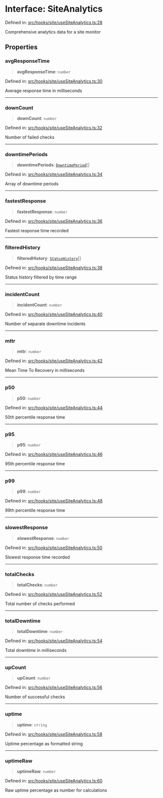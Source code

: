 # Interface: SiteAnalytics

Defined in: [src/hooks/site/useSiteAnalytics.ts:28](https://github.com/Nick2bad4u/Uptime-Watcher/blob/8a1973382d5fe14c52996ecda381894eb7ecd4a6/src/hooks/site/useSiteAnalytics.ts#L28)

Comprehensive analytics data for a site monitor

## Properties

### avgResponseTime

> **avgResponseTime**: `number`

Defined in: [src/hooks/site/useSiteAnalytics.ts:30](https://github.com/Nick2bad4u/Uptime-Watcher/blob/8a1973382d5fe14c52996ecda381894eb7ecd4a6/src/hooks/site/useSiteAnalytics.ts#L30)

Average response time in milliseconds

***

### downCount

> **downCount**: `number`

Defined in: [src/hooks/site/useSiteAnalytics.ts:32](https://github.com/Nick2bad4u/Uptime-Watcher/blob/8a1973382d5fe14c52996ecda381894eb7ecd4a6/src/hooks/site/useSiteAnalytics.ts#L32)

Number of failed checks

***

### downtimePeriods

> **downtimePeriods**: [`DowntimePeriod`](DowntimePeriod.md)[]

Defined in: [src/hooks/site/useSiteAnalytics.ts:34](https://github.com/Nick2bad4u/Uptime-Watcher/blob/8a1973382d5fe14c52996ecda381894eb7ecd4a6/src/hooks/site/useSiteAnalytics.ts#L34)

Array of downtime periods

***

### fastestResponse

> **fastestResponse**: `number`

Defined in: [src/hooks/site/useSiteAnalytics.ts:36](https://github.com/Nick2bad4u/Uptime-Watcher/blob/8a1973382d5fe14c52996ecda381894eb7ecd4a6/src/hooks/site/useSiteAnalytics.ts#L36)

Fastest response time recorded

***

### filteredHistory

> **filteredHistory**: [`StatusHistory`](../../../../../shared/types/interfaces/StatusHistory.md)[]

Defined in: [src/hooks/site/useSiteAnalytics.ts:38](https://github.com/Nick2bad4u/Uptime-Watcher/blob/8a1973382d5fe14c52996ecda381894eb7ecd4a6/src/hooks/site/useSiteAnalytics.ts#L38)

Status history filtered by time range

***

### incidentCount

> **incidentCount**: `number`

Defined in: [src/hooks/site/useSiteAnalytics.ts:40](https://github.com/Nick2bad4u/Uptime-Watcher/blob/8a1973382d5fe14c52996ecda381894eb7ecd4a6/src/hooks/site/useSiteAnalytics.ts#L40)

Number of separate downtime incidents

***

### mttr

> **mttr**: `number`

Defined in: [src/hooks/site/useSiteAnalytics.ts:42](https://github.com/Nick2bad4u/Uptime-Watcher/blob/8a1973382d5fe14c52996ecda381894eb7ecd4a6/src/hooks/site/useSiteAnalytics.ts#L42)

Mean Time To Recovery in milliseconds

***

### p50

> **p50**: `number`

Defined in: [src/hooks/site/useSiteAnalytics.ts:44](https://github.com/Nick2bad4u/Uptime-Watcher/blob/8a1973382d5fe14c52996ecda381894eb7ecd4a6/src/hooks/site/useSiteAnalytics.ts#L44)

50th percentile response time

***

### p95

> **p95**: `number`

Defined in: [src/hooks/site/useSiteAnalytics.ts:46](https://github.com/Nick2bad4u/Uptime-Watcher/blob/8a1973382d5fe14c52996ecda381894eb7ecd4a6/src/hooks/site/useSiteAnalytics.ts#L46)

95th percentile response time

***

### p99

> **p99**: `number`

Defined in: [src/hooks/site/useSiteAnalytics.ts:48](https://github.com/Nick2bad4u/Uptime-Watcher/blob/8a1973382d5fe14c52996ecda381894eb7ecd4a6/src/hooks/site/useSiteAnalytics.ts#L48)

99th percentile response time

***

### slowestResponse

> **slowestResponse**: `number`

Defined in: [src/hooks/site/useSiteAnalytics.ts:50](https://github.com/Nick2bad4u/Uptime-Watcher/blob/8a1973382d5fe14c52996ecda381894eb7ecd4a6/src/hooks/site/useSiteAnalytics.ts#L50)

Slowest response time recorded

***

### totalChecks

> **totalChecks**: `number`

Defined in: [src/hooks/site/useSiteAnalytics.ts:52](https://github.com/Nick2bad4u/Uptime-Watcher/blob/8a1973382d5fe14c52996ecda381894eb7ecd4a6/src/hooks/site/useSiteAnalytics.ts#L52)

Total number of checks performed

***

### totalDowntime

> **totalDowntime**: `number`

Defined in: [src/hooks/site/useSiteAnalytics.ts:54](https://github.com/Nick2bad4u/Uptime-Watcher/blob/8a1973382d5fe14c52996ecda381894eb7ecd4a6/src/hooks/site/useSiteAnalytics.ts#L54)

Total downtime in milliseconds

***

### upCount

> **upCount**: `number`

Defined in: [src/hooks/site/useSiteAnalytics.ts:56](https://github.com/Nick2bad4u/Uptime-Watcher/blob/8a1973382d5fe14c52996ecda381894eb7ecd4a6/src/hooks/site/useSiteAnalytics.ts#L56)

Number of successful checks

***

### uptime

> **uptime**: `string`

Defined in: [src/hooks/site/useSiteAnalytics.ts:58](https://github.com/Nick2bad4u/Uptime-Watcher/blob/8a1973382d5fe14c52996ecda381894eb7ecd4a6/src/hooks/site/useSiteAnalytics.ts#L58)

Uptime percentage as formatted string

***

### uptimeRaw

> **uptimeRaw**: `number`

Defined in: [src/hooks/site/useSiteAnalytics.ts:60](https://github.com/Nick2bad4u/Uptime-Watcher/blob/8a1973382d5fe14c52996ecda381894eb7ecd4a6/src/hooks/site/useSiteAnalytics.ts#L60)

Raw uptime percentage as number for calculations
